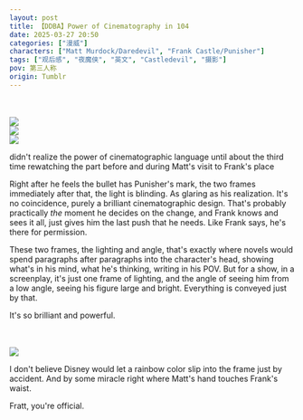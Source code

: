 ```yaml
---
layout: post
title: 【DDBA】Power of Cinematography in 104
date: 2025-03-27 20:50
categories: ["漫威"]
characters: ["Matt Murdock/Daredevil", "Frank Castle/Punisher"]
tags: ["观后感", "夜魔侠", "英文", "Castledevil", "摄影"]
pov: 第三人称
origin: Tumblr
---
```


<br><br>
![](https://64.media.tumblr.com/52d8d159bdc0bfe67aef34cdc2716d74/cbd49fc3429679c5-60/s1280x1920/e12d352b6aeb7ee1d5a0d39873d41025f547edd8.pnj)
<br>
![](https://64.media.tumblr.com/bac7c85cc10b9c8ac34bf2ae3370ffab/cbd49fc3429679c5-23/s1280x1920/54531a49f0bf82d467cda169e3739028435d3748.pnj)
<br>
![](https://64.media.tumblr.com/2620a2ec7d2701dcf250bdefbf7b2810/cbd49fc3429679c5-df/s1280x1920/49b954901d109b378a9567c96cc167091d78a37b.pnj)
<br>

didn't realize the power of cinematographic language until about the third time rewatching the part before and during Matt's visit to Frank's place

Right after he feels the bullet has Punisher's mark, the two frames immediately after that, the light is blinding. As glaring as his realization. It's no coincidence, purely a brilliant cinematographic design. That's probably practically *the* moment he decides on the change, and Frank knows and sees it all, just gives him the last push that he needs. Like Frank says, he's there for permission.

These two frames, the lighting and angle, that's exactly where novels would spend paragraphs after paragraphs into the character's head, showing what's in his mind, what he's thinking, writing in his POV. But for a show, in a screenplay, it's just one frame of lighting, and the angle of seeing him from a low angle, seeing his figure large and bright. Everything is conveyed just by that.

It's so brilliant and powerful.

<br><br>
![](https://64.media.tumblr.com/e02c625592d5ff6bd9d0b6b0955e0465/bbd4192ee5875386-0e/s1280x1920/5bdabc73e6b4b25fc29893ba3e66888d5689b9af.pnj)
<br>

I don't believe Disney would let a rainbow color slip into the frame just by accident. And by some miracle right where Matt's hand touches Frank's waist.

Fratt, you're official.
